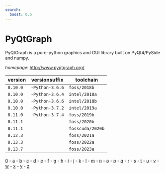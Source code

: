 ```yaml
---
search:
  boost: 0.5
---
```

# PyQtGraph

PyQtGraph is a pure-python graphics and GUI library built on PyQt4/PySide and numpy.

*homepage*: <http://www.pyqtgraph.org/>

version | versionsuffix | toolchain
--------|---------------|----------
``0.10.0`` | ``-Python-3.6.6`` | ``foss/2018b``
``0.10.0`` | ``-Python-3.6.4`` | ``intel/2018a``
``0.10.0`` | ``-Python-3.6.6`` | ``intel/2018b``
``0.10.0`` | ``-Python-3.7.2`` | ``intel/2019a``
``0.11.0`` | ``-Python-3.7.4`` | ``foss/2019b``
``0.11.1`` |  | ``foss/2020b``
``0.11.1`` |  | ``fosscuda/2020b``
``0.12.3`` |  | ``foss/2021a``
``0.13.3`` |  | ``foss/2022a``
``0.13.7`` |  | ``foss/2023a``

[0](../0/index.md) - [a](../a/index.md) - [b](../b/index.md) - [c](../c/index.md) - [d](../d/index.md) - [e](../e/index.md) - [f](../f/index.md) - [g](../g/index.md) - [h](../h/index.md) - [i](../i/index.md) - [j](../j/index.md) - [k](../k/index.md) - [l](../l/index.md) - [m](../m/index.md) - [n](../n/index.md) - [o](../o/index.md) - [p](../p/index.md) - [q](../q/index.md) - [r](../r/index.md) - [s](../s/index.md) - [t](../t/index.md) - [u](../u/index.md) - [v](../v/index.md) - [w](../w/index.md) - [x](../x/index.md) - [y](../y/index.md) - [z](../z/index.md)

